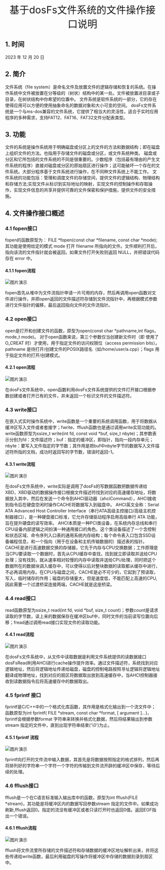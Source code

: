 <div align='center'><font size=6>基于dosFs文件系统的文件操作接口说明</font></div>

## 1. 时间

2023 年 12 月 20 日

## 2. 简介

文件系统（file system）是命名文件及放置文件的逻辑存储和恢复的系统。在操作系统中文件被放置在分等级的（树状）结构中的某一处。文件被放置进目录或子目录，在树状结构中你希望的位置中。
文件系统是软件系统的一部分，它的存在使得应用可以方便的使用抽象命名的数据对象和大小可变的空间。
dosFs文件系统是一个与ms-dos兼容的文件系统，它提供了相当大的灵活性，适合于实时应用程序的多种需求，支持FAT12、FAT16、FAT32文件分配表类型。

## 3. 功能

文件的系统是操作系统用于明确磁盘或分区上的文件的方法和数据结构；即在磁盘上组织文件的方法。也指用于存储文件的磁盘或分区，或文件系统种类。
磁盘或分区和它所包括的文件系统的不同是很重要的。少数程序（包括最有理由的产生文件系统的程序）直接对磁盘或分区的原始扇区进行操作；这可能破坏一个存在的文件系统。大部分程序基于文件系统进行操作，在不同种文件系统上不能工作。
文件系统的功能包括：管理和调度文件的存储空间，提供文件的逻辑结构、物理结构和存储方法;实现文件从标识到实际地址的映射，实现文件的控制操作和存取操作，实现文件信息的共享并提供可靠的文件保密和保护措施，提供文件的安全措施。

## 4. 文件操作接口概述

### 4.1 fopen接口

fopen的函数原型为： FILE *fopen(const char *filename, const char *mode);其功能是使用给定的模式 mode 打开 filename 所指向的文件。文件顺利打开后，指向该流的文件指针就会被返回。如果文件打开失败则返回 NULL，并把错误代码存在 error 中。

#### 4.1.1 fopen流程

![图片演示](.\pic\fopen.png)

fopen首先从堆中为文件流指针申请一片可用的内存，然后再调用open函数对文件进行操作，并把open返回的文件描述符存储到文件流指针中，再根据模式参数进行文件指针的偏移，最后返回指向文件的文件流指针。

### 4.2 open接口

open是打开和创建文件的函数，原型为open(const char *pathname,int flags，mode_t mode)。
对于open函数来说，第三个参数仅当创建新文件时（即 使用了O_CREAT 时）才使用，用于指定文件的访问权限位（access permission bits）。pathname 是待打开/创建文件的POSIX路径名（如/home/user/a.cpp）；flags 用于指定文件的打开/创建模式。

#### 4.2.1 open流程

![图片演示](.\pic\open.png)

在dosFs文件系统中，open函数利用dosFs文件系统提供的文件打开接口根据参数创建或者打开已有的文件，并未返回一个标识文件的文件描述符。

### 4.3 write接口

在嵌入式实时操作系统中，write函数是一个重要的系统调用函数，用于将数据从缓冲区写入文件或者套接字；fwrite、fflush函数也是通过调用write实现功能的。
write函数原型为ssize_t write(int fd, const void *buf, size_t nbyte)；其参数表示分别为fd：文件描述符；buf：指定的缓冲区，即指针，指向一段内存单元；nbyte：要写入文件指定的字节数；其作用是把buf中nbyte字节的数据写入文件描述符所指的文档，成功时返回写的字节数，错误时返回-1。

#### 4.3.1 write流程

![图片演示](.\pic\write.png)

在dosFs文件系统中，write实际是调用了dosFs的写数据函数把数据传递给XBD，XBD驱动的数据操作接口根据文件描述符找到对应的高速缓存地址，将数据放入其中，然后在发送一个命令到AHCI驱动器（ahciCommand），AHCI接收到指令后在硬盘空闲时操作CACHE将数据写入到磁盘中。
AHCI英文全称：Serial ATA Advanced Host Controller Interface（串行ATA高级主控接口/高级主机控制器接口），是一种硬盘接口标准，它允许存储驱动程序启用高级串行 ATA 功能，旨在提升硬盘的读写效率。
AHCI本质是一种PCI类设备，在系统内存总线和串行CPU设备内部逻辑之间扮演一种通用接口的角色。这个类设备描述了一个含控制和状态区域、命令序列入口表的通用系统内存结构；每个命令表入口包含SSD设备编程信息，和一个指向（用于在设备和主机传输数据的）描述表的指针。
CACHE是进行高速数据交换的存储器，它先于内存与CPU交换数据；工作原理是当CPU要读取一个数据时，首先从CPU缓存中查找，找到就立即读取并送给CPU处理；没有找到，就从速率相对较慢的内存中读取并送给CPU处理，同时把这个数据所在的数据块调入缓存中，可以使得以后对整块数据的读取都从缓存中进行，不必再调用内存。在CPU与磁盘之间，CACHE是必不可少的，它起到了预读取，写入，临时储存的作用；磁盘的存储量大，但是速度低，不能匹配上高速的CPU,因此需要一个过渡桥梁连接两端，CACHE就是这座桥梁。

### 4.4 read接口

read函数原型为ssize_t read(int fd, void *buf, size_t count)；参数count是请求读取的字节数，读上来的数据保存在缓冲区buf中，同时文件的当前读写位置向后移；fread通过调用read接口实现文件的读取功能。

#### 4.4.1 read流程

![图片演示](.\pic\read.png)

在dosFs文件系统中，从文件中读取数据是利用文件系统提供的读数据接口dosFsRead利用AHCI进行cache操作提升效率。通过文件描述符，系统找到对应逻辑地址，然后将逻辑地址传递给磁盘，磁盘的控制电路按照寻址逻辑将逻辑地址翻译成物理地址，找到对应的扇区将数据取出放到高速缓存中，当AHCI控制器接收到读数据指令后将高速缓存中的数据取出。

### 4.5 fprintf 接口

fprintf是C/C++中的一个格式化库函数，其作用是格式化输出到一个流文件中；函数原型为int fprintf( FILE *stream, const char *format, [ argument ]...)，fprintf会根据参数format 字符串来转换并格式化数据，然后将结果输出到参数stream 指定的文件中，直到出现字符串结束('\0')为止。

#### 4.5.1 fprintf 流程

![图片演示](.\pic\fprintf.png)

fprintf向打开的文件流中输入数据，其首先是将数据按照指定的格式排列，然后再将排列好的字符串一个字符一个字符的传输到文件流开辟的缓冲区中保存，等待后续的处理。

### 4.6 fflush接口

fflush是一个在C语言标准输入输出库中的函数，原型为int fflush(FILE *stream)，其功能是将缓冲区内的数据写回参数stream 指定的文件中。如果成功刷新,fflush返回0。指定的流没有缓冲区或者只读打开时也返回0值。返回EOF指出一个错误。

#### 4.6.1 fflush流程

![图片演示](.\dosFs\fflush.png)

fflush将文件流里所存储的文件描述符和存储数据的缓冲区地址解析出来，并将这些传递给write函数，最后利用磁盘的写操作将缓冲区中存储的数据刻录到扇区中。